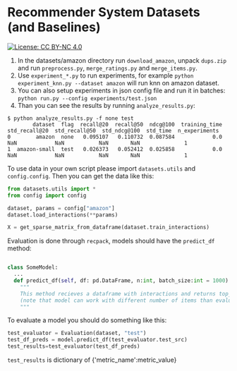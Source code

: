 # Recommender System Datasets (and Baselines)

[![License: CC BY-NC 4.0](https://img.shields.io/badge/License-CC_BY--NC_4.0-lightgrey.svg)](https://creativecommons.org/licenses/by-nc/4.0/)

1. In the datasets/amazon directory run `download_amazon`, unpack `dups.zip` and run `preprocess.py`, `merge_ratings.py` and `merge_items.py`.
2. Use `experiment_*.py` to run experiments, for example `python experiment_knn.py --dataset amazon` will run knn on amazon dataset.
3. You can also setup experiments in json config file and run it in batches: `python run.py --config experiments/test.json`
4. Than you can see the results by running `analyze_results.py`:

```
$ python analyze_results.py -f none test
        dataset  flag  recall@20  recall@50  ndcg@100  training_time  std_recall@20  std_recall@50  std_ndcg@100  std_time  n_experiments
0        amazon  none   0.095107   0.110732  0.087584            0.0            NaN            NaN           NaN       NaN              1
1  amazon-small  test   0.026373   0.052412  0.025858            0.0            NaN            NaN           NaN       NaN              1
```

To use data in your own script please import `datasets.utils` and `config.config`. Then you can get the data like this:

```python
from datasets.utils import *
from config import config

dataset, params = config["amazon"]
dataset.load_interactions(**params)

X = get_sparse_matrix_from_dataframe(dataset.train_interactions)
```

Evaluation is done through `recpack`, models should have the `predict_df` method:

```python

class SomeModel:
  ...
  def predict_df(self, df: pd.DataFrame, n:int, batch_size:int = 1000):
    """
    This method recieves a dataframe with interactions and returns top_n predictions for every user as a dataframe
    (note that model can work with different number of items than evaluator)
    """
```

To evaluate a model you should do something like this:

```python
test_evaluator = Evaluation(dataset, "test")
test_df_preds = model.predict_df(test_evaluator.test_src)
test_results=test_evaluator(test_df_preds)
```

`test_results` is dictionary of {'metric_name':metric_value}




  
